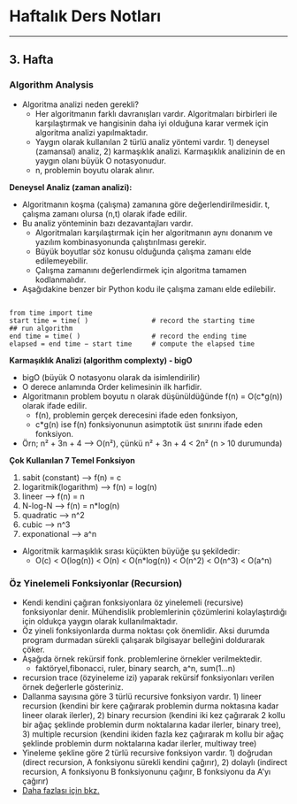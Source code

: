 # Haftalık Ders Notları
---
## 3. Hafta
### Algorithm Analysis
* Algoritma analizi neden gerekli?
  * Her algoritmanın farklı davranışları vardır. Algoritmaları birbirleri ile karşılaştırmak ve hangisinin daha iyi olduğuna karar vermek için algoritma analizi yapılmaktadır.
  * Yaygın olarak kullanılan 2 türlü analiz yöntemi vardır. 1) deneysel (zamansal) analiz, 2) karmaşıklık analizi. Karmaşıklık analizinin de en yaygın olanı büyük O notasyonudur.
  * n, problemin boyutu olarak alınır.

**Deneysel Analiz (zaman analizi):**
  * Algoritmanın koşma (çalışma) zamanına göre değerlendirilmesidir. t, çalışma zamanı olursa (n,t) olarak ifade edilir.
  * Bu analiz yönteminin bazı dezavantajları vardır.
    * Algoritmaları karşılaştırmak için her algoritmanın aynı donanım ve yazılım kombinasyonunda çalıştırılması gerekir.
    * Büyük boyutlar söz konusu olduğunda çalışma zamanı elde edilemeyebilir.
    * Çalışma zamanını değerlendirmek için algoritma tamamen kodlanmalıdır.
  * Aşağıdakine benzer bir Python kodu ile çalışma zamanı elde edilebilir.

<code>
from time import time
start time = time( )                # record the starting time
## run algorithm
end time = time( )                  # record the ending time
elapsed = end time − start time     # compute the elapsed time
</code>

**Karmaşıklık Analizi (algorithm complexty) - bigO**
* bigO (büyük O notasyonu olarak da isimlendirilir)
* O derece anlamında Order kelimesinin ilk harfidir.
* Algoritmanın problem boyutu n olarak düşünüldüğünde f(n) = O(c*g(n)) olarak ifade edilir.
    * f(n), problemin gerçek derecesini ifade eden fonksiyon,
    * c*g(n) ise f(n) fonksiyonunun asimptotik üst sınırını ifade eden fonksiyon.
* Örn; n² + 3n + 4 --> O(n²), çünkü n² + 3n + 4 < 2n² (n > 10 durumunda)

**Çok Kullanılan 7 Temel Fonksiyon**
1. sabit (constant) --> f(n) = c
1. logaritmik(logarithm) --> f(n) = log(n)
1. lineer --> f(n) = n
1. N-log-N --> f(n) = n*log(n)
1. quadratic --> n^2
1. cubic --> n^3
1. exponational --> a^n

* Algoritmik karmaşıklık sırası küçükten büyüğe şu şekildedir:
  * O(c) < O(log(n)) < O(n) < O(n*log(n)) < O(n^2) < O(n^3) < O(a^n)

### Öz Yinelemeli Fonksiyonlar (Recursion)
* Kendi kendini çağıran fonksiyonlara öz yinelemeli (recursive) fonksiyonlar denir. Mühendislik problemlerinin çözümlerini kolaylaştırdığı için oldukça yaygın olarak kullanılmaktadır. 
* Öz yineli fonksiyonlarda durma noktası çok önemlidir. Aksi durumda program durmadan sürekli çalışarak bilgisayar belleğini doldurarak çöker.
* Aşağıda örnek rekürsif fonk. problemlerine örnekler verilmektedir.
  * faktöryel,fibonacci, ruler, binary search, a^n, sum(1...n)
* recursion trace (özyineleme izi) yaparak rekürsif fonksiyonları verilen örnek değerlerle gösteriniz.
* Dallanma sayısına göre 3 türlü recursive fonksiyon vardır. 1) lineer recursion (kendini bir kere çağırarak problemin durma noktasına kadar lineer olarak ilerler), 2) binary recursion (kendini iki kez çağırarak 2 kollu bir ağaç şeklinde problemin durm noktalarına kadar ilerler, binary tree), 3) multiple recursion (kendini ikiden fazla kez çağırarak m kollu bir ağaç şeklinde problemin durm noktalarına kadar ilerler, multiway tree)
* Yineleme şekline göre 2 türlü recursive fonksiyon vardır. 1) doğrudan (direct recursion, A fonksiyonu sürekli kendini çağırır), 2) dolaylı (indirect recursion, A fonksiyonu B fonksiyonunu çağırır, B fonksiyonu da A'yı çağırır)
* [Daha fazlası için bkz.](https://www.geeksforgeeks.org/types-of-recursions/#:~:text=Thus%2C%20the%20two%20types%20of,the%20recursive%20function%20performs%20nothing.)
